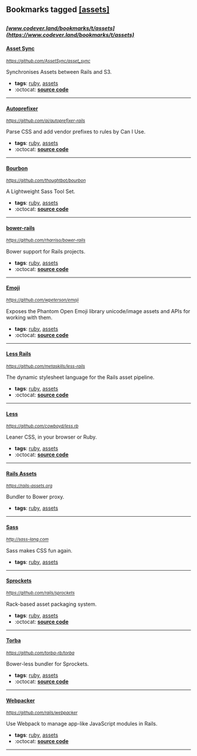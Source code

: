 ## Bookmarks tagged [[assets]](https://www.codever.land/search?q=[assets])

_<sup><sup>[www.codever.land/bookmarks/t/assets](https://www.codever.land/bookmarks/t/assets)</sup></sup>_
---
#### [Asset Sync](https://github.com/AssetSync/asset_sync)
_<sup>https://github.com/AssetSync/asset_sync</sup>_

Synchronises Assets between Rails and S3.
* **tags**: [ruby](../tagged/ruby.md), [assets](../tagged/assets.md)
* :octocat: **[source code](https://github.com/AssetSync/asset_sync)**
---
#### [Autoprefixer](https://github.com/ai/autoprefixer-rails)
_<sup>https://github.com/ai/autoprefixer-rails</sup>_

Parse CSS and add vendor prefixes to rules by Can I Use.
* **tags**: [ruby](../tagged/ruby.md), [assets](../tagged/assets.md)
* :octocat: **[source code](https://github.com/ai/autoprefixer-rails)**
---
#### [Bourbon](https://github.com/thoughtbot/bourbon)
_<sup>https://github.com/thoughtbot/bourbon</sup>_

A Lightweight Sass Tool Set.
* **tags**: [ruby](../tagged/ruby.md), [assets](../tagged/assets.md)
* :octocat: **[source code](https://github.com/thoughtbot/bourbon)**
---
#### [bower-rails](https://github.com/rharriso/bower-rails)
_<sup>https://github.com/rharriso/bower-rails</sup>_

Bower support for Rails projects.
* **tags**: [ruby](../tagged/ruby.md), [assets](../tagged/assets.md)
* :octocat: **[source code](https://github.com/rharriso/bower-rails)**
---
#### [Emoji](https://github.com/wpeterson/emoji)
_<sup>https://github.com/wpeterson/emoji</sup>_

Exposes the Phantom Open Emoji library unicode/image assets and APIs for working with them.
* **tags**: [ruby](../tagged/ruby.md), [assets](../tagged/assets.md)
* :octocat: **[source code](https://github.com/wpeterson/emoji)**
---
#### [Less Rails](https://github.com/metaskills/less-rails)
_<sup>https://github.com/metaskills/less-rails</sup>_

The dynamic stylesheet language for the Rails asset pipeline.
* **tags**: [ruby](../tagged/ruby.md), [assets](../tagged/assets.md)
* :octocat: **[source code](https://github.com/metaskills/less-rails)**
---
#### [Less](https://github.com/cowboyd/less.rb)
_<sup>https://github.com/cowboyd/less.rb</sup>_

Leaner CSS, in your browser or Ruby.
* **tags**: [ruby](../tagged/ruby.md), [assets](../tagged/assets.md)
* :octocat: **[source code](https://github.com/cowboyd/less.rb)**
---
#### [Rails Assets](https://rails-assets.org)
_<sup>https://rails-assets.org</sup>_

Bundler to Bower proxy.
* **tags**: [ruby](../tagged/ruby.md), [assets](../tagged/assets.md)
---
#### [Sass](http://sass-lang.com)
_<sup>http://sass-lang.com</sup>_

Sass makes CSS fun again.
* **tags**: [ruby](../tagged/ruby.md), [assets](../tagged/assets.md)
---
#### [Sprockets](https://github.com/rails/sprockets)
_<sup>https://github.com/rails/sprockets</sup>_

Rack-based asset packaging system.
* **tags**: [ruby](../tagged/ruby.md), [assets](../tagged/assets.md)
* :octocat: **[source code](https://github.com/rails/sprockets)**
---
#### [Torba](https://github.com/torba-rb/torba)
_<sup>https://github.com/torba-rb/torba</sup>_

Bower-less bundler for Sprockets.
* **tags**: [ruby](../tagged/ruby.md), [assets](../tagged/assets.md)
* :octocat: **[source code](https://github.com/torba-rb/torba)**
---
#### [Webpacker](https://github.com/rails/webpacker)
_<sup>https://github.com/rails/webpacker</sup>_

Use Webpack to manage app-like JavaScript modules in Rails.
* **tags**: [ruby](../tagged/ruby.md), [assets](../tagged/assets.md)
* :octocat: **[source code](https://github.com/rails/webpacker)**
---
